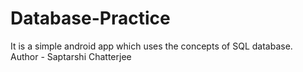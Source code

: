 # Database-Practice
It is a simple android app which uses the concepts of SQL database. 
<br>
Author - Saptarshi Chatterjee
